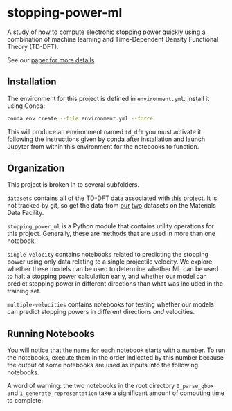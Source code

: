# stopping-power-ml

A study of how to compute electronic stopping power quickly using a combination of machine learning and Time-Dependent Density Functional Theory (TD-DFT).

See our [paper for more details](https://arxiv.org/abs/2311.00787v1)

## Installation

The environment for this project is defined in `environment.yml`.
Install it using Conda:

```bash
conda env create --file environment.yml --force
```

This will produce an environment named `td_dft` you must activate it
following the instructions given by conda after installation and 
launch Jupyter from within this environment for the notebooks to function. 

## Organization

This project is broken in to several subfolders.

`datasets` contains all of the TD-DFT data associated with this project. 
It is not tracked by git, so get the data from [our](https://acdc.alcf.anl.gov/mdf/detail/schleife_accurate_atomistic_stopping_v1.1/) [two](https://acdc.alcf.anl.gov/mdf/detail/schleife2018_v1.1/) 
datasets on the Materials Data Facility.

`stopping_power_ml` is a Python module that contains utility operations for this project. 
Generally, these are methods that are used in more than one notebook.

`single-velocity` contains notebooks related to predicting the stopping power using only data 
relating to a single projectile velocity. We explore whether these models can be used
to determine whether ML can be used to halt a stopping power calculation early, and
whether our model can predict stopping power in different directions than 
what was included in the training set.

`multiple-velocities` contains notebooks for testing whether our models
can predict stopping powers in different directions *and* velocities.

## Running Notebooks

You will notice that the name for each notebook starts with a number. 
To run the notebooks, execute them in the order indicated by this number because
the output of some notebooks are used as inputs into the following notebooks. 

A word of warning: the two notebooks in the root directory `0_parse_qbox` and 
`1_generate_representation` take a significant amount of computing time to complete.
